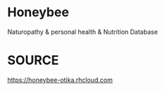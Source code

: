 Honeybee
========

Naturopathy &amp; personal health &amp; Nutrition Database

SOURCE
======
https://honeybee-otika.rhcloud.com
